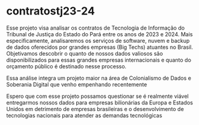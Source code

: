 # contratostj23-24
Esse projeto visa analisar os contratos de Tecnologia de Informação do Tribunal de Justiça do Estado do Pará entre os anos de 2023 e 2024. Mais especificamente, analisaremos os serviços de software, nuvem e backup de dados oferecidos por grandes empresas (Big Techs) atuantes no Brasil. Objetivamos descobrir o quanto de nossos dados valiosos são disponibilizados para essas grandes empresas internacionais e quanto do orçamento público é destinado nesse processo.

Essa análise integra um projeto maior na área de Colonialismo de Dados e Soberania Digital que venho empenhando recentemente

Espero que com esse projeto possamos questionar se é realmente viável entregarmos nossos dados para empresas bilionárias da Europa e Estados Unidos em detrimento de empresas brasileiras e o desenvolvimento de tecnologias nacionais para atender as demandas tecnológicas
